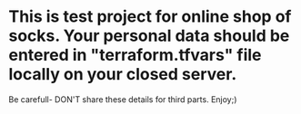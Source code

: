 # This is test project for online shop of socks. Your personal data should be entered in "terraform.tfvars" file locally on your closed server. 
Be carefull- DON'T share these details for third parts. Enjoy;)
